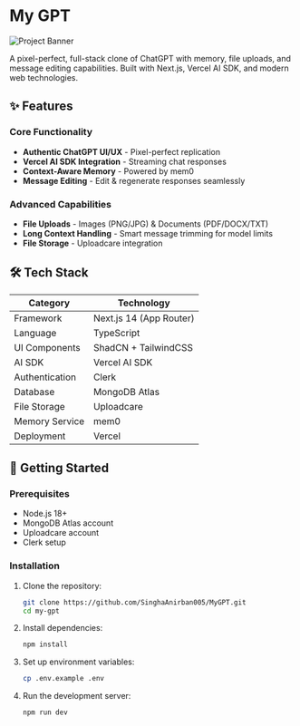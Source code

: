 # My GPT

![Project Banner](public/banner.png)

A pixel-perfect, full-stack clone of ChatGPT with memory, file uploads, and message editing capabilities. Built with Next.js, Vercel AI SDK, and modern web technologies.

## ✨ Features

### Core Functionality
- **Authentic ChatGPT UI/UX** - Pixel-perfect replication
- **Vercel AI SDK Integration** - Streaming chat responses
- **Context-Aware Memory** - Powered by mem0
- **Message Editing** - Edit & regenerate responses seamlessly

### Advanced Capabilities
- **File Uploads** - Images (PNG/JPG) & Documents (PDF/DOCX/TXT)
- **Long Context Handling** - Smart message trimming for model limits
- **File Storage** - Uploadcare integration

## 🛠 Tech Stack

| Category          | Technology                          |
|-------------------|-------------------------------------|
| Framework         | Next.js 14 (App Router)             |
| Language          | TypeScript                          |
| UI Components     | ShadCN + TailwindCSS                |
| AI SDK            | Vercel AI SDK                       |
| Authentication    | Clerk                               |
| Database          | MongoDB Atlas                       |
| File Storage      | Uploadcare                          |
| Memory Service    | mem0                                |
| Deployment        | Vercel                              |

## 🚀 Getting Started

### Prerequisites
- Node.js 18+
- MongoDB Atlas account
- Uploadcare account
- Clerk setup

### Installation
1. Clone the repository:
   ```bash
   git clone https://github.com/SinghaAnirban005/MyGPT.git
   cd my-gpt
   ```

2. Install dependencies:
   ```bash
   npm install
   ```

3. Set up environment variables:
   ```bash
   cp .env.example .env
   ```

4. Run the development server:
   ```bash
   npm run dev
   ```



